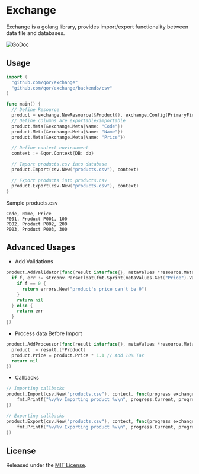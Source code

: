 # Exchange

Exchange is a golang library, provides import/export functionality between data file and databases.

[![GoDoc](https://godoc.org/github.com/qor/exchange?status.svg)](https://godoc.org/github.com/qor/exchange)

## Usage

```go
import (
  "github.com/qor/exchange"
  "github.com/qor/exchange/backends/csv"
)

func main() {
  // Define Resource
  product = exchange.NewResource(&Product{}, exchange.Config{PrimaryField: "Code"})
  // Define columns are exportable/importable
  product.Meta(&exchange.Meta{Name: "Code"})
  product.Meta(&exchange.Meta{Name: "Name"})
  product.Meta(&exchange.Meta{Name: "Price"})

  // Define context environment
  context := &qor.Context{DB: db}

  // Import products.csv into database
  product.Import(csv.New("products.csv"), context)

  // Export products into products.csv
  product.Export(csv.New("products.csv"), context)
}
```

Sample products.csv

```csv
Code, Name, Price
P001, Product P001, 100
P002, Product P002, 200
P003, Product P003, 300
```

## Advanced Usages

* Add Validations

```go
product.AddValidator(func(result interface{}, metaValues *resource.MetaValues, context *qor.Context) error {
  if f, err := strconv.ParseFloat(fmt.Sprint(metaValues.Get("Price").Value), 64); err == nil {
    if f == 0 {
      return errors.New("product's price can't be 0")
    }
    return nil
  } else {
    return err
  }
})
```

* Process data Before Import

```go
product.AddProcessor(func(result interface{}, metaValues *resource.MetaValues, context *qor.Context) error {
  product := result.(*Product)
  product.Price = product.Price * 1.1 // Add 10% Tax
  return nil
})
```

* Callbacks

```go
// Importing callbacks
product.Import(csv.New("products.csv"), context, func(progress exchange.Progress) error {
    fmt.Printf("%v/%v Importing product %v\n", progress.Current, progress.Total, progress.Value.(*Product).Code))
})

// Exporting callbacks
product.Export(csv.New("products.csv"), context, func(progress exchange.Progress) error {
    fmt.Printf("%v/%v Exporting product %v\n", progress.Current, progress.Total, progress.Value.(*Product).Code))
})
```

## License

Released under the [MIT License](http://opensource.org/licenses/MIT).
